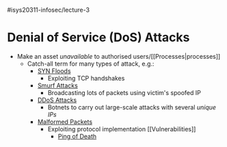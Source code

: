 #isys20311-infosec/lecture-3 
# Denial of Service (DoS) Attacks

- Make an asset *unavailable* to authorised users/[[Processes|processes]]
	- Catch-all term for many types of attack, e.g.:
		- [SYN Floods](https://en.wikipedia.org/wiki/SYN_flood) 
			- Exploiting TCP handshakes
		- [Smurf Attacks](https://en.wikipedia.org/wiki/Smurf_attack)  
			- Broadcasting lots of packets using victim's spoofed IP
		- [DDoS Attacks](https://en.wikipedia.org/wiki/Denial-of-service_attack#Distributed_attack)
			- Botnets to carry out large-scale attacks with several *unique IPs* 
		- [Malformed Packets]()
			- Exploiting protocol implementation [[Vulnerabilities]]
				- [Ping of Death]()